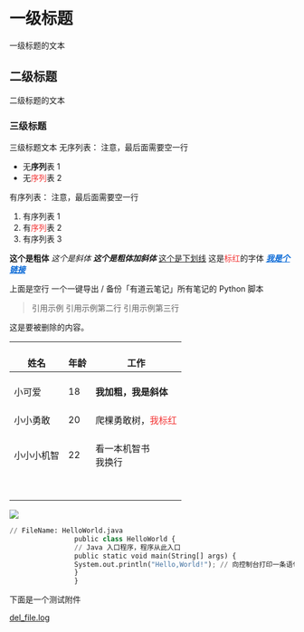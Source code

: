 # 一级标题
一级标题的文本
## 二级标题
二级标题的文本
### 三级标题
三级标题文本
无序列表： 注意，最后面需要空一行
- 无**序列**表 1
- 无<font color= "#F33232">序列</font>表 2

有序列表： 注意，最后面需要空一行
1. 有序列表 1
1. 有<font color= "#F33232">序列</font>表 2
1. 有序列表 3

**这个是粗体**
*这个是斜体*
***这个是粗体加斜体***
<u>这个是下划线</u>
这是<font color= "#F33232">标红</font>的字体
[<font color= "#0366d6"><u>***我是个链接***</u></font>](https://www.baidu.com/)

上面是空行
一个一键导出 / 备份「有道云笔记」所有笔记的 Python 脚本
> 引用示例
> 引用示例第二行
> 引用示例第三行



这是要被删除的内容。

| <br />姓名 | <br />年龄 | <br />工作 | 
| -- | -- | -- |
| <br />小可爱 | <br />18 | <br />**我加粗，我是斜体** | 
| <br />小小勇敢 | <br />20 | <br />爬棵勇敢树，<font color= "#F33232">我标红</font> | 
| <br />小小小机智 | <br />22 | <br />看一本机智书<br />我换行 | 
| <br /> | <br /> | <br /> | 
| <br /> | <br /> | <br /> | 


![](https://note.youdao.com/yws/res/115082/WEBRESOURCE6179a220f8b437030546a7d667d0af53)

```python
// FileName: HelloWorld.java
                public class HelloWorld {
                // Java 入口程序，程序从此入口
                public static void main(String[] args) {
                System.out.println("Hello,World!"); // 向控制台打印一条语句
                }
                }
```

下面是一个测试附件

[del_file.log](https://note.youdao.com/yws/res/115107/WEBRESOURCE55442c36ce417ea166760eff096165ff)

